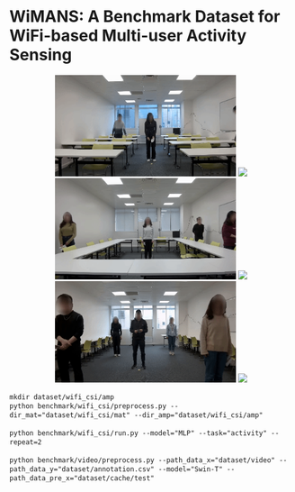 # WiMANS: A Benchmark Dataset for WiFi-based Multi-user Activity Sensing




<center>
<img src="visualize/video_act_30_25.gif" height="180" title="hahahahahaha"/>  <img src="visualize/wifi_csi_act_30_25.gif" height="180"/>
</center>

<center>
<img src="visualize/video_act_49_41.gif" height="180"/>  <img src="visualize/wifi_csi_act_49_41.gif" height="180"/>
</center>

<center>
<img src="visualize/video_act_88_30.gif" height="180"/>  <img src="visualize/wifi_csi_act_88_30.gif" height="180"/>
</center>



```
mkdir dataset/wifi_csi/amp
python benchmark/wifi_csi/preprocess.py --dir_mat="dataset/wifi_csi/mat" --dir_amp="dataset/wifi_csi/amp"

python benchmark/wifi_csi/run.py --model="MLP" --task="activity" --repeat=2

python benchmark/video/preprocess.py --path_data_x="dataset/video" --path_data_y="dataset/annotation.csv" --model="Swin-T" --path_data_pre_x="dataset/cache/test"
```